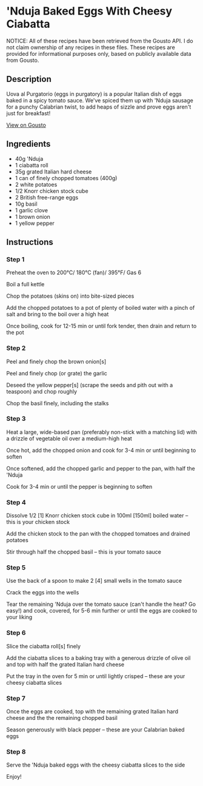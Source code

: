 # 'Nduja Baked Eggs With Cheesy Ciabatta 

NOTICE: All of these recipes have been retrieved from the Gousto API. I do not claim ownership of any recipes in these files. These recipes are provided for informational purposes only, based on publicly available data from Gousto.

## Description

Uova al Purgatorio (eggs in purgatory) is a popular Italian dish of eggs baked in a spicy tomato sauce. We've spiced them up with 'Nduja sausage for a punchy Calabrian twist, to add heaps of sizzle and prove eggs aren't just for breakfast!

[View on Gousto](https://www.gousto.co.uk/recipes/cookbook/nduja-baked-eggs-with-cheesy-ciabatta)

## Ingredients

- 40g 'Nduja
- 1 ciabatta roll
- 35g grated Italian hard cheese
- 1 can of finely chopped tomatoes (400g)
- 2 white potatoes
- 1/2 Knorr chicken stock cube
- 2 British free-range eggs
- 10g basil
- 1 garlic clove
- 1 brown onion
- 1 yellow pepper

## Instructions


### Step 1

Preheat the oven to 200°C/ 180°C (fan)/ 395°F/ Gas 6

Boil a full kettle

Chop the potatoes (skins on) into bite-sized pieces

Add the chopped potatoes to a pot of plenty of boiled water with a pinch of salt and bring to the boil over a high heat

Once boiling, cook for 12-15 min or until fork tender, then drain and return to the pot


### Step 2

Peel and finely chop the brown onion<span class="text-danger">[s]</span>

Peel and finely chop (or grate) the garlic

Deseed the yellow pepper<span class="text-danger">[s] </span>(scrape the seeds and pith out with a teaspoon) and chop roughly

Chop the basil finely, including the stalks


### Step 3

Heat a large, wide-based pan (preferably non-stick with a matching lid) with a drizzle of vegetable oil over a medium-high heat

Once hot, add the chopped onion and cook for 3-4 min or until beginning to soften

Once softened, add the chopped garlic and pepper to the pan, with half the 'Nduja

Cook for 3-4 min or until the pepper is beginning to soften


### Step 4

Dissolve 1/2 <span class="text-danger">[1]</span> Knorr chicken stock cube in 100ml <span class="text-danger">[150ml] </span>boiled water – this is your chicken stock

Add the chicken stock to the pan with the chopped tomatoes and drained potatoes

Stir through half the chopped basil – this is your tomato sauce


### Step 5

Use the back of a spoon to make 2 <span class="text-danger">[4]</span> small wells in the tomato sauce

Crack the eggs into the wells

Tear the remaining 'Nduja over the tomato sauce (can't handle the heat? Go easy!) and cook, covered, for 5-6 min further or until the eggs are cooked to your liking


### Step 6

Slice the ciabatta roll<span class="text-danger">[s]</span> finely

Add the ciabatta slices to a baking tray with a generous drizzle of olive oil and top with half the grated Italian hard cheese

Put the tray in the oven for 5 min or until lightly crisped – these are your cheesy ciabatta slices


### Step 7

Once the eggs are cooked, top with the remaining grated Italian hard cheese and the the remaining chopped basil

Season generously with black pepper – these are your Calabrian baked eggs

### Step 8

Serve the 'Nduja baked eggs with the cheesy ciabatta slices to the side

Enjoy!

